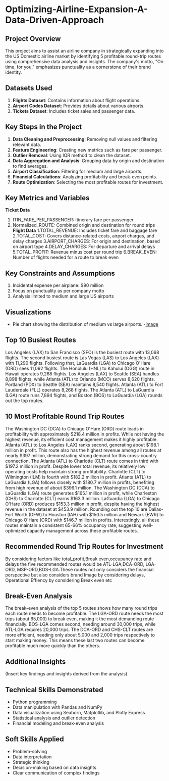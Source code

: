 # Optimizing-Airline-Expansion-A-Data-Driven-Approach
## Project Overview
This project aims to assist an airline company in strategically expanding into the US Domestic airline market by identifying 5 profitable round-trip routes using comprehensive data analysis and insights. The company's motto, "On time, for you," emphasizes punctuality as a cornerstone of their brand identity.
## Datasets Used
1. **Flights Dataset**: Contains information about flight operations.
2. **Airport Codes Dataset**: Provides details about various airports.
3. **Tickets Dataset**: Includes ticket sales and passenger data.
   
## Key Steps in the Project
1. **Data Cleaning and Preprocessing**: Removing null values and filtering relevant data.
2. **Feature Engineering**: Creating new metrics such as fare per passenger.
3. **Outlier Removal**: Using IQR method to clean the dataset.
4. **Data Aggregation and Analysis**: Grouping data by origin and destination to find averages.
5. **Airport Classification**: Filtering for medium and large airports.
6. **Financial Calculations**: Analyzing profitability and break-even points.
7. **Route Optimization**: Selecting the most profitable routes for investment.

## Key Metrics and Variables
**Ticket Data**
1. ITIN_FARE_PER_PASSENGER: Itinerary fare per passenger
2. Normalized_ROUTE: Combined origin and destination for round trips
**Flight Data**
1.TOTAL_REVENUE: Includes ticket fare and baggage fare
2.TOTAL_COST: Covers distance-related costs, airport charges, and delay charges
3.AIRPORT_CHARGES: For origin and destination, based on airport type
4.DELAY_CHARGES: For departure and arrival delays
5.TOTAL_PROFIT: Revenue minus cost per round trip
6.BREAK_EVEN: Number of flights needed for a route to break even

## Key Constraints and Assumptions
1. Incidental expense per airplane: $90 million
2. Focus on punctuality as per company motto
3. Analysis limited to medium and large US airports
   
## Visualizations
- Pie chart showing the distribution of medium vs large airports.
-[image](https://github.com/user-attachments/assets/bc220771-f7d4-4087-907f-0f4ebc2f4dd9)

## Top 10 Busiest Routes
Los Angeles (LAX) to San Francisco (SFO) is the busiest route with 13,068 flights. The second busiest route is Las Vegas (LAS) to Los Angeles (LAX) with 11,290 flights. Following that, LaGuardia (LGA) to Chicago O'Hare (ORD) sees 11,092 flights.
The Honolulu (HNL) to Kahului (OGG) route in Hawaii operates 9,268 flights. Los Angeles (LAX) to Seattle (SEA) handles 8,898 flights, while Atlanta (ATL) to Orlando (MCO) serves 8,620 flights.
Portland (PDX) to Seattle (SEA) maintains 8,540 flights. Atlanta (ATL) to Fort Lauderdale (FLL) operates 8,268 flights. The Atlanta (ATL) to LaGuardia (LGA) route runs 7,894 flights, and Boston (BOS) to LaGuardia (LGA) rounds out the top routes.

## 10 Most Profitable Round Trip Routes
The Washington DC (DCA) to Chicago O'Hare (ORD) route leads in profitability with approximately $218.4 million in profits. While not having the highest revenue, its efficient cost management makes it highly profitable.
Atlanta (ATL) to Los Angeles (LAX) ranks second, generating about $198.1 million in profit. This route also has the highest revenue among all routes at nearly $397 million, demonstrating strong demand for this cross-country connection.
The Atlanta (ATL) to Charlotte (CLT) route comes in third with $197.2 million in profit. Despite lower total revenue, its relatively low operating costs help maintain strong profitability.
Charlotte (CLT) to Wilmington (ILM) is fourth with $182.2 million in profit. Atlanta (ATL) to LaGuardia (LGA) follows closely with $180.7 million in profits, benefiting from high revenue of about $396.1 million.
The Washington DC (DCA) to LaGuardia (LGA) route generates $165.1 million in profit, while Charleston (CHS) to Charlotte (CLT) earns $163.3 million. LaGuardia (LGA) to Chicago O'Hare (ORD) produces $153.3 million in profit, despite having the highest revenue in the dataset at $453.9 million.
Rounding out the top 10 are Dallas-Fort Worth (DFW) to Houston (IAH) with $150.5 million and Newark (EWR) to Chicago O'Hare (ORD) with $146.7 million in profits.
Interestingly, all these routes maintain a consistent 65-66% occupancy rate, suggesting well-optimized capacity management across these profitable routes.

## Recommended Round Trip Routes for Investment
 By considering factors like total_profit,Break even,occupancy rate and delays the five recommended routes would be ATL-LGA,DCA-ORD, LGA-ORD, MSP-ORD,BOS-LGA.These routes not only considers the financial perspective but also considers brand Image by considering delays, Operational Effiency by considering Break even etc

## Break-Even Analysis
The break-even analysis of the top 5 routes shows how many round trips each route needs to become profitable. The LGA-ORD route needs the most trips (about 65,000) to break even, making it the most demanding route financially. BOS-LGA comes second, needing around 30,000 trips, while ATL-LGA requires 20,000 trips. The DCA-ORD and CHS-CLT routes are more efficient, needing only about 5,000 and 2,000 trips respectively to start making money. This means these last two routes can become profitable much more quickly than the others.

## Additional Insights
(Insert key findings and insights derived from the analysis)

## Technical Skills Demonstrated
- Python programming
- Data manipulation with Pandas and NumPy
- Data visualization using Seaborn, Matplotlib, and Plotly Express
- Statistical analysis and outlier detection
- Financial modeling and break-even analysis

## Soft Skills Applied
- Problem-solving
- Data interpretation
- Strategic thinking
- Decision-making based on data insights
- Clear communication of complex findings

